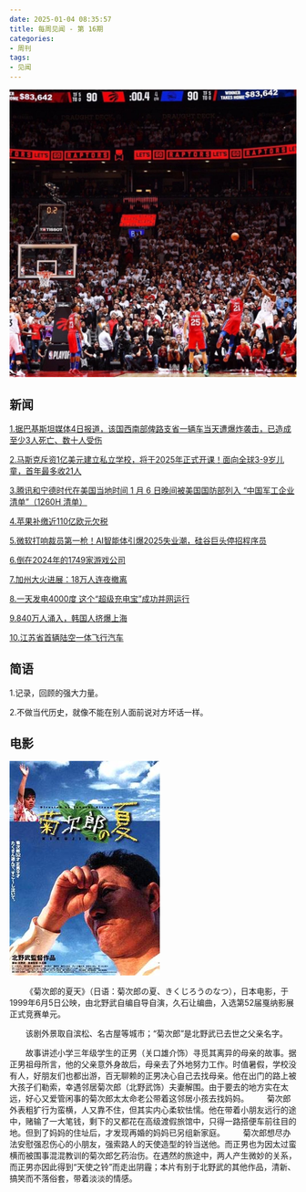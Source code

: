 ```yaml
---
date: 2025-01-04 08:35:57
title: 每周见闻 - 第 16期
categories:
- 周刊
tags:
- 见闻
---
```

![](/images/2025/leonard.jpg)

## 新闻
[1.据巴基斯坦媒体4日报道，该国西南部俾路支省一辆车当天遭爆炸袭击，已造成至少3人死亡、数十人受伤](https://mp.weixin.qq.com/s/KQeJ0clPI0P5UKt7zgcU9Q)

[2.马斯克斥资1亿美元建立私立学校，将于2025年正式开课！面向全球3-9岁儿童，首年最多收21人](https://mp.weixin.qq.com/s/VAPAkadt1Wgb6BT8sEm_-g)

[3.腾讯和宁德时代在美国当地时间 1 月 6 日晚间被美国国防部列入 “中国军工企业清单”（1260H 清单）](https://mp.weixin.qq.com/s/xfQ99cTl6j8ORuXhX4KUfg)

[4.苹果补缴近110亿欧元欠税](https://mp.weixin.qq.com/s/0xI7qXXEd37KWj40xHAy4A)

[5.微软打响裁员第一枪！AI智能体引爆2025失业潮，硅谷巨头停招程序员](https://wallstreetcn.com/articles/3738745#from=ios?ivk=1)

[6.倒在2024年的1749家游戏公司](https://mp.weixin.qq.com/s/9v-eKky0fxvBuefVi9bKEw)

[7.加州大火进展：18万人连夜撤离](https://mp.weixin.qq.com/s/K30T-8Bz7o4tqaD-1K96kQ)

[8.一天发电4000度 这个“超级充电宝”成功并网运行](http://www.ce.cn/xwzx/gnsz/gdxw/202501/07/t20250107_39258657.shtml)

[9.840万人涌入，韩国人挤爆上海](https://m.thepaper.cn/newsDetail_forward_29845512)

[10.江苏省首辆陆空一体飞行汽车](https://www.yzwb.net/zncontent/4240401.html)


## 简语
1.记录，回顾的强大力量。

2.不做当代历史，就像不能在别人面前说对方坏话一样。


## 电影

![菊次郎的夏天](/images/2025/Kikujiro.jpg)

&emsp;&emsp;《菊次郎的夏天》（日语：菊次郎の夏、きくじろうのなつ），日本电影，于1999年6月5日公映，由北野武自编自导自演，久石让编曲，入选第52届戛纳影展正式竞赛单元。

&emsp;&emsp;该剧外景取自滨松、名古屋等城市；“菊次郎”是北野武已去世之父亲名字。

&emsp;&emsp;故事讲述小学三年级学生的正男（关口雄介饰）寻觅其离异的母亲的故事。据正男祖母所言，他的父亲意外身故后，母亲去了外地努力工作。时值暑假，学校没有人，好朋友们也都出游，百无聊赖的正男决心自己去找母亲。他在出门的路上被大孩子们勒索，幸遇邻居菊次郎（北野武饰）夫妻解围。由于要去的地方实在太远，好心又爱管闲事的菊次郎太太命老公带着这邻居小孩去找妈妈。
&emsp;&emsp;菊次郎外表粗犷行为蛮横，人又靠不住，但其实内心柔软怯懦。他在带着小朋友远行的途中，赌输了一大笔钱，剩下的又都花在高级渡假旅馆中，只得一路搭便车前往目的地。但到了妈妈的住址后，才发现再婚的妈妈已另组新家庭。
&emsp;&emsp;菊次郎想尽办法安慰强忍伤心的小朋友，强索路人的天使造型的铃当送他。而正男也为因太过蛮横而被围事混混教训的菊次郎乞药治伤。在遇然的旅途中，两人产生微妙的关系，而正男亦因此得到“天使之铃”而走出阴霾；本片有别于北野武的其他作品，清新、搞笑而不落俗套，带着淡淡的情感。

